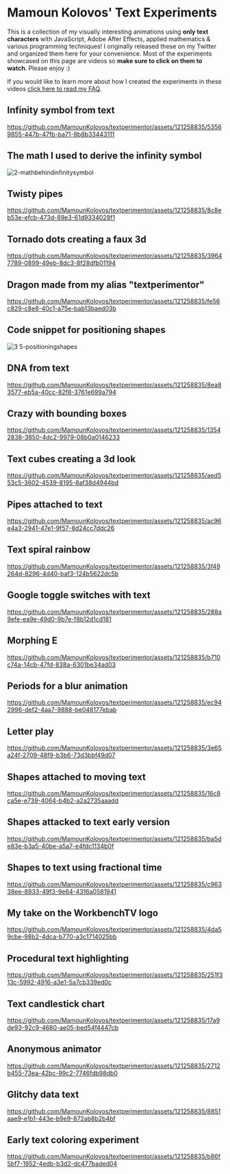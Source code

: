 # Mamoun Kolovos' Text Experiments
This is a collection of my visually interesting animations using **only text characters** with JavaScript, Adobe After Effects, applied mathematics &amp; various programming techniques!
I originally released these on my Twitter and organized them here for your convenience. Most of the experiments showcased on this page are videos so **make sure to click on them to watch**. Please enjoy :)

If you would like to learn more about how I created the experiments in these videos [click here to read my FAQ](FAQ.md).

## Infinity symbol from text
https://github.com/MamounKolovos/textperimentor/assets/121258835/53569855-447b-47fb-ba71-8b8b33443111
## The math I used to derive the infinity symbol
![2-mathbehindinfinitysymbol](https://github.com/MamounKolovos/textperimentor/assets/121258835/e719f2d4-bfc5-4ed3-b5dd-443ed176efbc)
## Twisty pipes
https://github.com/MamounKolovos/textperimentor/assets/121258835/8c8eb53e-efcb-473d-89e3-61d9334028f1
## Tornado dots creating a faux 3d
https://github.com/MamounKolovos/textperimentor/assets/121258835/39647789-0899-49eb-8dc3-8f28dfb01194
## Dragon made from my alias "textperimentor"
https://github.com/MamounKolovos/textperimentor/assets/121258835/fe56c829-c8e8-40c1-a75e-bab13baed03b
## Code snippet for positioning shapes
![3 5-positioningshapes](https://github.com/MamounKolovos/textperimentor/assets/121258835/24c36154-e329-4537-baef-6358d116309c)
## DNA from text
https://github.com/MamounKolovos/textperimentor/assets/121258835/8ea83577-eb5a-40cc-82f8-3761e699a794
## Crazy with bounding boxes
https://github.com/MamounKolovos/textperimentor/assets/121258835/13542838-3850-4dc2-9979-08b0a0146233
## Text cubes creating a 3d look
https://github.com/MamounKolovos/textperimentor/assets/121258835/aed553c5-3602-4539-8195-8af38d4944bd
## Pipes attached to text
https://github.com/MamounKolovos/textperimentor/assets/121258835/ac96e4a3-2941-47e1-9f57-8d24cc7ddc26
## Text spiral rainbow
https://github.com/MamounKolovos/textperimentor/assets/121258835/3f49264d-8296-4d40-baf3-124b5622dc5b
## Google toggle switches with text
https://github.com/MamounKolovos/textperimentor/assets/121258835/288a9efe-ea9e-49d0-9b7e-f8b12d1cd181
## Morphing E
https://github.com/MamounKolovos/textperimentor/assets/121258835/b710c74a-14cb-47fd-838a-6301be34ad03
## Periods for a blur animation
https://github.com/MamounKolovos/textperimentor/assets/121258835/ec942996-def2-4aa7-9888-be048177ebab
## Letter play
https://github.com/MamounKolovos/textperimentor/assets/121258835/3e65a24f-2709-48f9-b3b6-73d3bbf49d07
## Shapes attached to moving text
https://github.com/MamounKolovos/textperimentor/assets/121258835/16c8ca5e-e739-4064-b4b2-a2a2735aaadd
## Shapes attacked to text early version
https://github.com/MamounKolovos/textperimentor/assets/121258835/ba5de83e-b3a5-40be-a5a7-e4fdc1134b0f
## Shapes to text using fractional time
https://github.com/MamounKolovos/textperimentor/assets/121258835/c96338ee-8933-49f3-9e64-4316a0581941
## My take on the WorkbenchTV logo
https://github.com/MamounKolovos/textperimentor/assets/121258835/4da59cbe-98b2-4dca-b770-a3c1714025bb
## Procedural text highlighting
https://github.com/MamounKolovos/textperimentor/assets/121258835/251f313c-5992-4916-a3e1-5a7cb339ed0c
## Text candlestick chart
https://github.com/MamounKolovos/textperimentor/assets/121258835/17a9de93-92c9-4680-ae05-bed54f4447cb
## Anonymous animator
https://github.com/MamounKolovos/textperimentor/assets/121258835/2712b455-73ea-42bc-99c2-7746fdb98db0
## Glitchy data text
https://github.com/MamounKolovos/textperimentor/assets/121258835/8851aae9-e1b1-443e-b9e9-872ab8b2b4bf
## Early text coloring experiment
https://github.com/MamounKolovos/textperimentor/assets/121258835/b86f5bf7-1952-4edb-b3d2-dc477baded04

